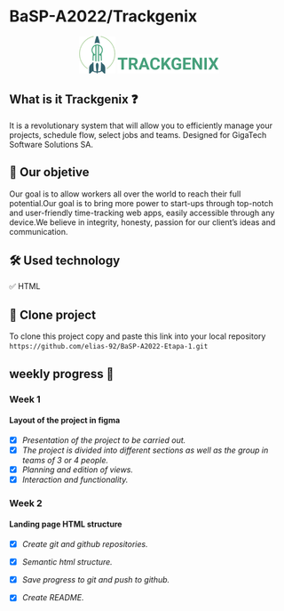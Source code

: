 # BaSP-A2022/Trackgenix

<p align="center">
   <img src="week-02\assets\img\logo.png">
   <img src="week-02\assets\img\trackgenix.png">
</p>

## What is it Trackgenix :question:

It is a revolutionary system that will allow you to efficiently manage your projects, schedule flow, select jobs and teams. Designed for GigaTech Software Solutions SA.

## :dart: Our objetive

Our goal is to allow workers all over the world to reach their full potential.Our goal is to bring more power to start-ups through top-notch and user-friendly time-tracking web apps, easily accessible through any device.We believe in integrity, honesty, passion for our client’s ideas and communication.

## 🛠️ Used technology


:white_check_mark: HTML

## :open_file_folder: Clone project

To clone this project copy and paste this link into your local repository `https://github.com/elias-92/BaSP-A2022-Etapa-1.git`

##  weekly progress :eyes:

### Week 1
#### Layout of the project in figma

- [x] *Presentation of the project to be carried out.*
- [x] *The project is divided into different sections as well as the group in teams of 3 or 4 people.*
- [x] *Planning and edition of views.*
- [x] *Interaction and functionality.*

### Week 2

#### Landing page HTML structure

- [x] *Create git and github repositories.*
- [x] *Semantic html structure.*
- [x] *Save progress to git and push to github.*
- [x] *Create README.*





